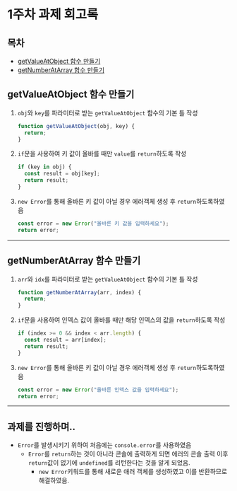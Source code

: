 # 1주차 과제 회고록

## 목차

- [getValueAtObject 함수 만들기](#getvalueatobject-함수-만들기)
- [getNumberAtArray 함수 만들기](#getnumberatarray-함수-만들기)

## getValueAtObject 함수 만들기

1. `obj`와 `key`를 파라미터로 받는 `getValueAtObject` 함수의 기본 틀 작성

   ```javascript
   function getValueAtObject(obj, key) {
     return;
   }
   ```

2. `if`문을 사용하여 키 값이 올바를 때만 `value`를 `return`하도록 작성

   ```javascript
   if (key in obj) {
     const result = obj[key];
     return result;
   }
   ```

3. `new Error`를 통해 올바른 키 값이 아닐 경우 에러객체 생성 후 `return`하도록하였음

   ```javascript
   const error = new Error("올바른 키 값을 입력하세요");
   return error;
   ```

---

## getNumberAtArray 함수 만들기

1. `arr`와 `idx`를 파라미터로 받는 `getValueAtObject` 함수의 기본 틀 작성

   ```javascript
   function getNumberAtArray(arr, index) {
     return;
   }
   ```

2. `if`문을 사용하여 인덱스 값이 올바를 때만 해당 인덱스의 값을 `return`하도록 작성

   ```javascript
   if (index >= 0 && index < arr.length) {
     const result = arr[index];
     return result;
   }
   ```

3. `new Error`를 통해 올바른 키 값이 아닐 경우 에러객체 생성 후 `return`하도록하였음

   ```javascript
   const error = new Error("올바른 인덱스 값을 입력하세요");
   return error;
   ```

---

## 과제를 진행하며..

- `Error`를 발생시키기 위하여 처음에는 `console.error`를 사용하였음
  - `Error`를 `return`하는 것이 아니라 콘솔에 출력하게 되면 에러의 콘솔 출력 이후 `return`값이 없기에 `undefined`를 리턴한다는 것을 알게 되었음.
    - `new Error`키워드를 통해 새로운 애러 객체를 생성하였고 이를 반환하므로 해결하였음.
